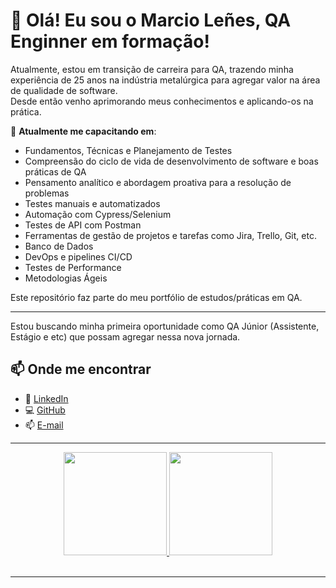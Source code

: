 

# 👋 Olá! Eu sou o Marcio Leñes, QA Enginner em formação!<br>

Atualmente, estou em transição de carreira para QA, trazendo minha experiência de 25 anos na indústria metalúrgica para agregar valor na área de qualidade de software.<br>
Desde então venho aprimorando meus conhecimentos e aplicando-os na prática.<br>

🎯 **Atualmente me capacitando em**:
  
- Fundamentos, Técnicas e Planejamento de Testes
- Compreensão do ciclo de vida de desenvolvimento de software e boas práticas de QA
- Pensamento analítico e abordagem proativa para a resolução de problemas
- Testes manuais e automatizados
- Automação com Cypress/Selenium
- Testes de API com Postman
- Ferramentas de gestão de projetos e tarefas como Jira, Trello, Git, etc.
- Banco de Dados
- DevOps e pipelines CI/CD
- Testes de Performance
- Metodologias Ágeis

Este repositório faz parte do meu portfólio de estudos/práticas em QA.

---

<!-- 
## 🧪 Tecnologias e Ferramentas

- **Testes Automatizados:** Cypress, Robot Framework  
- **Testes de API e Mobile:** Cypress, Robot Framework, Appium, Android Studio
- **Gerenciamento Ágil:** Jira (Scrum, Kanban), Jira Service Management (JSM) 
- **Certificações:** CTFL - Certified Tester Foundation Level  

---

## 📂 Repositórios em Destaque

🔧 **[automation-practice-qa-robot-web](https://github.com/LenilsonBastida/automation-practice-qa-robot-web)**  
Automação de testes web para prática de QA utilizando Robot Framework.

🔧 **[typicode-qa-robot-api](https://github.com/LenilsonBastida/typicode-qa-robot-api)**  
Automação de testes de API com Robot Framework, usando JSONPlaceholder como base.

🔧 **[app-android-calculator-qa-robot-mobile](https://github.com/LenilsonBastida/app-android-calculator-qa-robot-mobile)**  
Testes automatizados para aplicativo de calculadora Android usando Robot Framework + Appium.

---
Conteúdo oculto aqui -->

Estou buscando minha primeira oportunidade como QA Júnior (Assistente, Estágio e etc) que possam agregar nessa nova jornada.
## 📫 Onde me encontrar

- 💼 [LinkedIn](https://www.linkedin.com/in/marciolenes)
- 💻 [GitHub](https://github.com/marciolenes)
- 📫 [E-mail](marthiolenes@gmail.com) 

---

<div align="center">
  <a href="https://github.com/marciolenes">
  <img height="165em" src="https://github-readme-stats.vercel.app/api?username=marciolenes&show_icons=true&theme=dracula&include_all_commits=true&count_private=true"/>
  <img height="165em" src="https://github-readme-stats.vercel.app/api/top-langs/?username=marciolenes&layout=compact&langs_count=7&theme=dracula"/>
</div>
<br>
  

---
 

